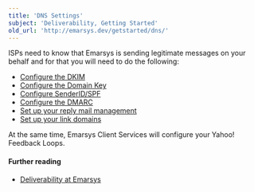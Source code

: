 ```yaml
---
title: 'DNS Settings'
subject: 'Deliverability, Getting Started'
old_url: 'http://emarsys.dev/getstarted/dns/'
---
```


ISPs need to know that Emarsys is sending legitimate messages on your behalf and for that you will need to do the following:

- [Configure the DKIM](/Getting%20Started/configure-dns.md)
- [Configure the Domain Key](/Getting%20Started/configure-dns.md)
- [Configure SenderID/SPF](/Getting%20Started/configure-dns.md)
- [Configure the DMARC](/Getting%20Started/configure-dns.md)
- [Set up your reply mail management](/Getting%20Started/configure-dns.md)
- [Set up your link domains](/Getting%20Started/configure-dns.md)

 At the same time, Emarsys Client Services will configure your Yahoo! Feedback Loops.

#### Further reading

- [Deliverability at Emarsys](/Getting%20Started/deliverability.md "Deliverability – Overview")